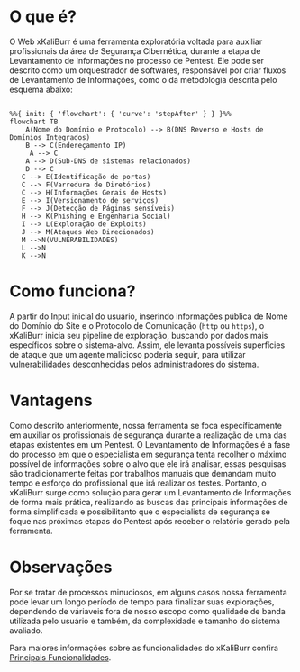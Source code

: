 # O que é?

O Web xKaliBurr é uma ferramenta exploratória voltada para auxiliar profissionais da área de Segurança Cibernética, durante a etapa de Levantamento de Informações no processo de Pentest. Ele pode ser descrito como um orquestrador de softwares, responsável por criar fluxos de Levantamento de Informações, como o da metodologia descrita pelo esquema abaixo:

```mermaid

%%{ init: { 'flowchart': { 'curve': 'stepAfter' } } }%%
flowchart TB
    A(Nome do Domínio e Protocolo) --> B(DNS Reverso e Hosts de Domínios Integrados)
    B --> C(Endereçamento IP)
     A --> C
    A --> D(Sub-DNS de sistemas relacionados)
    D --> C
   C --> E(Identificação de portas)
   C --> F(Varredura de Diretórios)
   C --> H(Informações Gerais de Hosts)
   E --> I(Versionamento de serviços)
   F --> J(Detecção de Páginas sensíveis)
   H --> K(Phishing e Engenharia Social)
   I --> L(Exploração de Exploits)
   J --> M(Ataques Web Direcionados)
   M -->N(VULNERABILIDADES)
   L -->N
   K -->N
```

# Como funciona?

A partir do Input inicial do usuário, inserindo informações pública de Nome do Domínio do Site e o Protocolo de Comunicação (`http` ou `https`), o xKaliBurr inicia seu pipeline de exploração, buscando por dados mais específicos sobre o sistema-alvo. Assim, ele levanta possíveis superfícies de ataque que um agente malicioso poderia seguir, para utilizar vulnerabilidades desconhecidas pelos administradores do sistema.


# Vantagens

Como descrito anteriormente, nossa ferramenta se foca específicamente em auxiliar os profissionais de segurança durante a realização de uma das etapas existentes em um Pentest. O Levantamento de Informações é a fase do processo em que o especialista em segurança tenta recolher o máximo possível de informações sobre o alvo que ele irá analisar, essas pesquisas são tradicionamente feitas por trabalhos manuais que demandam muito tempo e esforço do profissional que irá realizar os testes. Portanto, o xKaliBurr surge como solução para gerar um Levantamento de Informações de forma mais prática, realizando as buscas das principais informações de forma simplificada e possibilitanto que o especialista de segurança se foque nas próximas etapas do Pentest após receber o relatório gerado pela ferramenta.


# Observações

Por se tratar de processos minuciosos, em alguns casos nossa ferramenta pode levar um longo período de tempo para finalizar suas explorações, dependendo de váriaveis fora de nosso escopo como qualidade de banda utilizada pelo usuário e também, da complexidade e tamanho do sistema avaliado.


Para maiores informações sobre as funcionalidades do xKaliBurr confira [Principais Funcionalidades](/docs/scanners.md).
